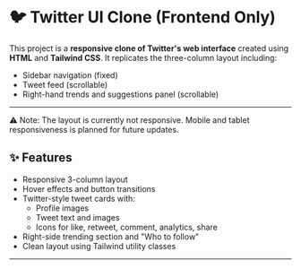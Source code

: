 # 🐦 Twitter UI Clone (Frontend Only)

This project is a **responsive clone of Twitter's web interface** created using **HTML** and **Tailwind CSS**. It replicates the three-column layout including:
- Sidebar navigation (fixed)
- Tweet feed (scrollable)
- Right-hand trends and suggestions panel (scrollable)

---

⚠️ Note: The layout is currently not responsive. Mobile and tablet responsiveness is planned for future updates.

## ✨ Features

- Responsive 3-column layout
- Hover effects and button transitions
- Twitter-style tweet cards with:
  - Profile images
  - Tweet text and images
  - Icons for like, retweet, comment, analytics, share
- Right-side trending section and "Who to follow"
- Clean layout using Tailwind utility classes

---


